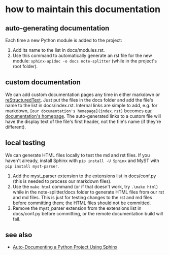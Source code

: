 # how to maintain this documentation

## auto-generating documentation
Each time a new Python module is added to the project:
1. Add its name to the list in docs/modules.rst.
2. Use this command to automatically generate an rst file for the new module: `sphinx-apidoc -o docs note-splitter` (while in the project's root folder).

## custom documentation
We can add custom documentation pages any time in either markdown or [reStructuredText](https://www.sphinx-doc.org/en/master/usage/restructuredtext/basics.html). Just put the files in the docs folder and add the file's name to the list in docs/index.rst. Internal links are simple to add, e.g. for markdown, `[our documentation's homepage](index.rst)` becomes [our documentation's homepage](index.rst). The auto-generated links to a custom file will have the display text of the file's first header, not the file's name (if they're different).

## local testing
We can generate HTML files locally to test the md and rst files. If you haven't already, install Sphinx with `pip install -U Sphinx` and MyST with `pip install myst-parser`.
1. Add the myst_parser extension to the extensions list in docs/conf.py (this is needed to process our markdown files).
2. Use the `make html` command (or if that doesn't work, try `.\make html`) while in the note-splitter/docs folder to generate HTML files from our rst and md files. This is just for testing changes to the rst and md files before committing them; the HTML files should not be committed.
3. Remove the myst_parser extension from the extensions list in docs/conf.py before committing, or the remote documentation build will fail.

## see also
* [Auto-Documenting a Python Project Using Sphinx](https://betterprogramming.pub/auto-documenting-a-python-project-using-sphinx-8878f9ddc6e9)
